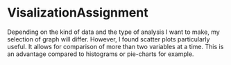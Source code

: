 # VisalizationAssignment
Depending on the kind of data and the type of analysis I want to make, my selection of graph will differ.
However, I found scatter plots particularly useful. It allows for comparison of more than two variables at a time.
This is an advantage compared to histograms or pie-charts for example.
